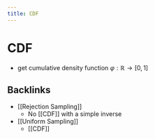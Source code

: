 ```yaml
---
title: CDF
---
```


# CDF
- get cumulative density function $\varphi : \mathbb{R} \rightarrow [0,1]$






## Backlinks
* [[Rejection Sampling]]
	* No [[CDF]] with a simple inverse
* [[Uniform Sampling]]
	* [[CDF]]

